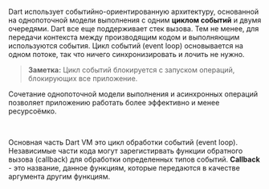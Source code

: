 <!--
title: Dart VM модель испол&shy;не&shy;ния
date: 2015/08/05
id: 451b37a7-b826-408d-adbc-84cb7bfc9bd4
status: Готовится к публикации
not_ready: false
labels:
  - Dart
-->

Dart использует событийно-ориентированную архитектуру, основанной на однопоточной модели выполнения с одним **циклом событий** и двумя очередями. Dart все еще поддерживает стек вызова. Тем не менее, для передачи контекста между производящим кодом и выполняющим используются события. Цикл событий (event loop) основывается на одном потоке, так что ничего синхронизировать и лочить не нужно.

> **Заметка:** Цикл событий блокируется с запуском операций, блокирующих все приложение.

Сочетание однопоточной модели выполнения и асинхронных операций позволяет приложению работать более эффективно и менее ресурсоёмко.

<br>

Основнaя часть Dart VM это цикл обработки событий (event loop). Независимые части кода могут зарегистирвать функции обратного вызова (callback) для обработки определенных типов событий. **Callback** - это название, данное функциям, которые передаются в качестве аргумента другим функциям.
